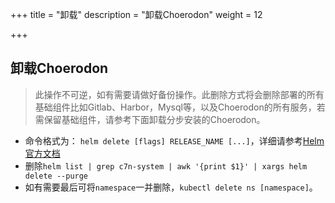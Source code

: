 +++
title = "卸载"
description = "卸载Choerodon"
weight = 12

+++

## 卸载Choerodon

<blockquote class="warning">
此操作不可逆，如有需要请做好备份操作。此删除方式将会删除部署的所有基础组件比如Gitlab、Harbor，Mysql等，以及Choerodon的所有服务，若需保留基础组件，请参考下面卸载分步安装的Choerodon。
</blockquote>

- 命令格式为： `helm delete [flags] RELEASE_NAME [...]`，详细请参考[Helm官方文档](https://docs.helm.sh/helm/#helm-delete)
- 删除`helm list | grep c7n-system | awk '{print $1}' | xargs helm delete --purge`
- 如有需要最后可将`namespace`一并删除，`kubectl delete ns [namespace]`。
